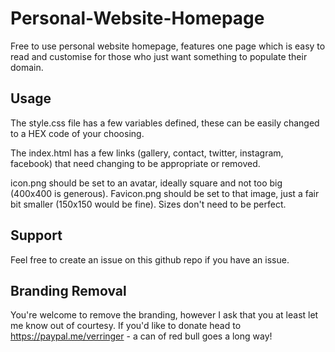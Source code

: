 # Personal-Website-Homepage

Free to use personal website homepage, features one page which is easy to read and customise for those who just want something to populate their domain.

## Usage

The style.css file has a few variables defined, these can be easily changed to a HEX code of your choosing.

The index.html has a few links (gallery, contact, twitter, instagram, facebook) that need changing to be appropriate or removed.

icon.png should be set to an avatar, ideally square and not too big (400x400 is generous). Favicon.png should be set to that image, just a fair bit smaller (150x150 would be fine). Sizes don't need to be perfect.

## Support

Feel free to create an issue on this github repo if you have an issue.

## Branding Removal

You're welcome to remove the branding, however I ask that you at least let me know out of courtesy. If you'd like to donate head to https://paypal.me/verringer - a can of red bull goes a long way!